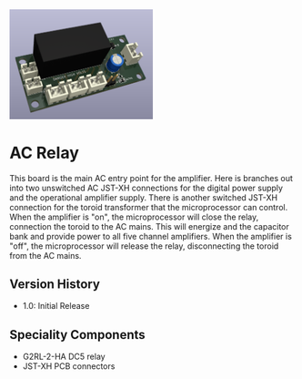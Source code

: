 <img src="screenshot.png" width="50%">

# AC Relay

This board is the main AC entry point for the amplifier.  Here is branches out into two unswitched AC JST-XH connections for the digital power supply and
the operational amplifier supply.  There is another switched JST-XH connection for the toroid transformer that the microprocessor can control.  When the amplifier is "on", the microprocessor will close the relay, connection the toroid to the AC mains. This will energize and the capacitor bank and provide power to all five channel amplifiers.  When the amplifier is "off", the microprocessor will release the relay, disconnecting the toroid from the AC mains.  

## Version History

- 1.0: Initial Release

## Speciality Components

* G2RL-2-HA DC5 relay
* JST-XH PCB connectors


